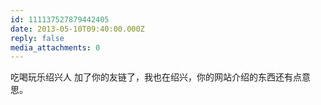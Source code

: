 ```yaml
---
id: 111137527879442405
date: 2013-05-10T09:40:00.000Z
reply: false
media_attachments: 0
---
```


吃喝玩乐绍兴人 加了你的友链了，我也在绍兴，你的网站介绍的东西还有点意思。 ​​​​

